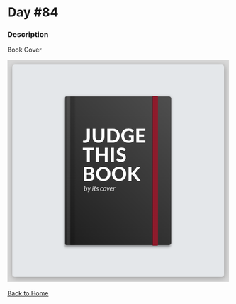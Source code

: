 # Day #84

### Description

Book Cover

<img src='./assets/image-final.png' width=500>

[Back to Home](..)
